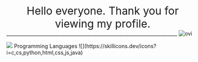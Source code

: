 <div align="center" style="font-size: 200%">Hello everyone. Thank you for viewing my profile. </div>  
______________________________________________________________________  
<img src="https://github-readme-stats.vercel.app/api/top-langs?username=sironeko0295&show_icons=true&locale=en&layout=compact&theme=chartreuse-dark" alt="ovi" /></p>  
<img src="https://github-profile-trophy.vercel.app/?username=sironeko0295&theme=juicyfresh&no-bg=true" />  
Programming Languages  
![](https://skillicons.dev/icons?i=c,cs,python,html,css,js,java)  

